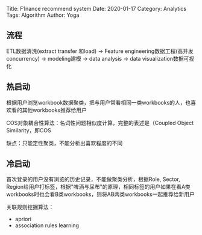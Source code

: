 Title: F1nance recommend system
Date: 2020-01-17
Category: Analytics
Tags: Algorithm
Author: Yoga

## 流程

ETL数据清洗(extract transfer 和load)
-> Feature engineering数据工程(高并发concurrency)
-> modeling建模 
-> data analysis 
-> data visualization数据可视化



## 热启动

根据用户浏览workbook数据聚类，把与用户常看相同一类workbooks的人，也喜欢看的其他workbooks推荐给用户

COS对象耦合性算法：名词性问题相似度计算，完整的表述是（Coupled Object Similarity，即COS

缺点：只能定性聚类，不能分析出喜欢程度的不同

## 冷启动

首次登录的用户没有浏览的历史记录，不能做聚类分析，根据Role, Sector, Region给用户打标签，根据"啤酒与尿布"的原理，相同标签的用户如果在看A类workbooks时也会看B类workbooks，则将AB两类workbooks一起推荐给新用户

关联规则挖掘算法：
* apriori
* association rules learning